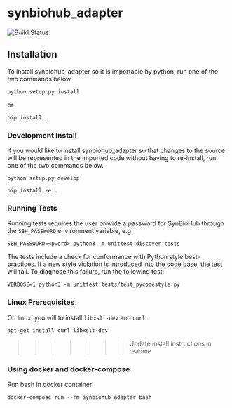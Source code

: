 
# synbiohub_adapter
![Build Status](https://api.travis-ci.com/SD2E/synbiohub_adapter.svg?branch=master)

## Installation


To install synbiohub_adapter so it is importable by python, run one
of the two commands below.

```
python setup.py install
```

or 

```
pip install .
```

### Development Install

If you would like to install synbiohub_adapter so that changes to the
source will be represented in the imported code without having to
re-install, run one of the two commands below.

```
python setup.py develop
```

```
pip install -e .
```

### Running Tests

Running tests requires the user provide a password for SynBioHub through the `SBH_PASSWORD` environment variable, e.g.

```
SBH_PASSWORD=<pword> python3 -m unittest discover tests
```

The tests include a check for conformance with Python style best-practices. If a new style violation is introduced into
the code base, the test will fail. To diagnose this failure, run the following test:

```
VERBOSE=1 python3 -m unittest tests/test_pycodestyle.py
```

### Linux Prerequisites

On linux, you will to install `libxslt-dev` and `curl`.

```
apt-get install curl libxslt-dev
```
>>>>>>> Update install instructions in readme


### Using docker and docker-compose
Run bash in docker container:
```
docker-compose run --rm synbiohub_adapter bash
```
